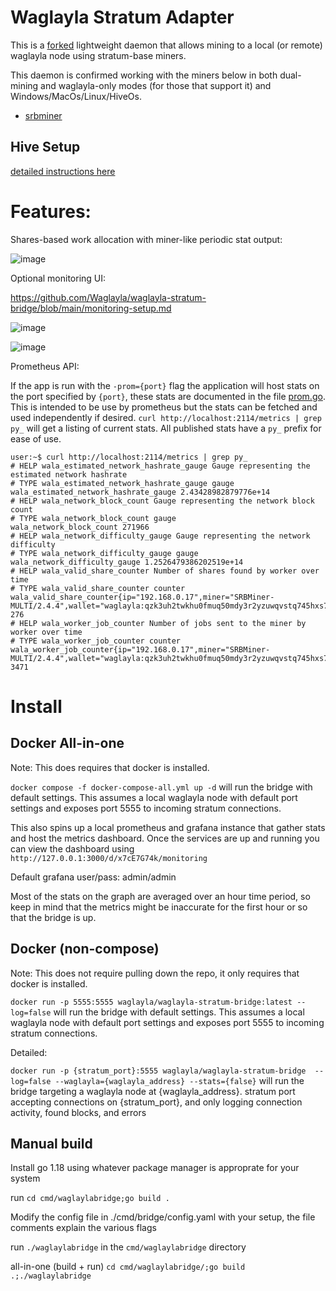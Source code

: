 # Waglayla Stratum Adapter

This is a [forked](https://github.com/waglayla/waglayla-stratum-bridge) lightweight daemon that allows mining to a local (or remote) waglayla node using stratum-base miners.

This daemon is confirmed working with the miners below in both dual-mining and waglayla-only modes (for those that support it) and Windows/MacOs/Linux/HiveOs.
* [srbminer](https://github.com/doktor83/SRBMiner-Multi/releases/tag/2.6.9)


## Hive Setup
[detailed instructions here](hive-setup.md) 


# Features:

Shares-based work allocation with miner-like periodic stat output:

![image](https://user-images.githubusercontent.com/59971111/191983487-479e19ec-a8cb-4edb-afc4-55a1165e79fc.png)



Optional monitoring UI:

https://github.com/Waglayla/waglayla-stratum-bridge/blob/main/monitoring-setup.md

![image](https://user-images.githubusercontent.com/59971111/192025446-f20d74a5-f9e0-4290-b98b-9f56af8f23b4.png)

![image](https://user-images.githubusercontent.com/59971111/191980688-2d0faf6b-d551-4880-a316-de2303cfeb7d.png)


Prometheus API:

If the app is run with the `-prom={port}` flag the application will host stats on the port specified by `{port}`, these stats are documented in the file [prom.go](src/waglaylastratum/prom.go). This is intended to be use by prometheus but the stats can be fetched and used independently if desired. `curl http://localhost:2114/metrics | grep py_` will get a listing of current stats. All published stats have a `py_` prefix for ease of use.

```
user:~$ curl http://localhost:2114/metrics | grep py_
# HELP wala_estimated_network_hashrate_gauge Gauge representing the estimated network hashrate
# TYPE wala_estimated_network_hashrate_gauge gauge
wala_estimated_network_hashrate_gauge 2.43428982879776e+14
# HELP wala_network_block_count Gauge representing the network block count
# TYPE wala_network_block_count gauge
wala_network_block_count 271966
# HELP wala_network_difficulty_gauge Gauge representing the network difficulty
# TYPE wala_network_difficulty_gauge gauge
wala_network_difficulty_gauge 1.2526479386202519e+14
# HELP wala_valid_share_counter Number of shares found by worker over time
# TYPE wala_valid_share_counter counter
wala_valid_share_counter{ip="192.168.0.17",miner="SRBMiner-MULTI/2.4.4",wallet="waglayla:qzk3uh2twkhu0fmuq50mdy3r2yzuwqvstq745hxs7tet25hfd4egcafcdmpdl",worker="002"} 276
# HELP wala_worker_job_counter Number of jobs sent to the miner by worker over time
# TYPE wala_worker_job_counter counter
wala_worker_job_counter{ip="192.168.0.17",miner="SRBMiner-MULTI/2.4.4",wallet="waglayla:qzk3uh2twkhu0fmuq50mdy3r2yzuwqvstq745hxs7tet25hfd4egcafcdmpdl",worker="002"} 3471

```

# Install

## Docker All-in-one

Note: This does requires that docker is installed.

  

`docker compose -f docker-compose-all.yml up -d` will run the bridge with default settings. This assumes a local waglayla node with default port settings and exposes port 5555 to incoming stratum connections.

  

This also spins up a local prometheus and grafana instance that gather stats and host the metrics dashboard. Once the services are up and running you can view the dashboard using `http://127.0.0.1:3000/d/x7cE7G74k/monitoring`

Default grafana user/pass: admin/admin

Most of the stats on the graph are averaged over an hour time period, so keep in mind that the metrics might be inaccurate for the first hour or so that the bridge is up.


## Docker (non-compose)

Note: This does not require pulling down the repo, it only requires that docker is installed.

`docker run -p 5555:5555 waglayla/waglayla-stratum-bridge:latest --log=false` will run the bridge with default settings. This assumes a local waglayla node with default port settings and exposes port 5555 to incoming stratum connections.


Detailed:

`docker run -p {stratum_port}:5555 waglayla/waglayla-stratum-bridge  --log=false --waglayla={waglayla_address} --stats={false}` will run the bridge targeting a waglayla node at {waglayla_address}. stratum port accepting connections on {stratum_port}, and only logging connection activity, found blocks, and errors

  

## Manual build

Install go 1.18 using whatever package manager is approprate for your system

  

run `cd cmd/waglaylabridge;go build .`

  

Modify the config file in ./cmd/bridge/config.yaml with your setup, the file comments explain the various flags

  

run `./waglaylabridge` in the `cmd/waglaylabridge` directory

  

all-in-one (build + run) `cd cmd/waglaylabridge/;go build .;./waglaylabridge`
